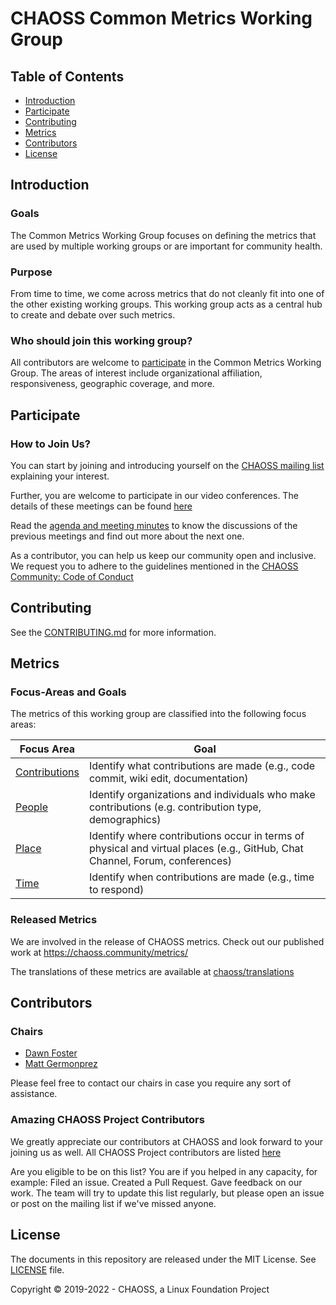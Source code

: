 # CHAOSS Common Metrics Working Group

## Table of Contents

- [Introduction](#introduction)
- [Participate](#participate)
- [Contributing](#contributing)
- [Metrics](#metrics)
- [Contributors](#contributors)
- [License](#license)

## Introduction

### Goals 

The Common Metrics Working Group focuses on defining the metrics that are used by multiple working groups or are important for community health.

### Purpose

From time to time, we come across metrics that do not cleanly fit into one of the other existing working groups. This working group acts as a central hub to create and debate over such metrics.    

### Who should join this working group?

All contributors are welcome to [participate](#participate) in the Common Metrics Working Group. The areas of interest include organizational affiliation, responsiveness, geographic coverage, and more.
  
## Participate

### How to Join Us?

You can start by joining and introducing yourself on the [CHAOSS mailing list](https://lists.linuxfoundation.org/mailman/listinfo/chaoss) explaining your interest. 

Further, you are welcome to participate in our video conferences. The details of these meetings can be found [here](https://chaoss.community/participate/#user-content-common-metrics)

Read the [agenda and meeting minutes](https://bit.ly/2ROytFz) to know the discussions of the previous meetings and find out more about the next one. 

As a contributor, you can help us keep our community open and inclusive. We request you to adhere to the guidelines mentioned in the [CHAOSS Community: Code of Conduct](https://github.com/chaoss/governance/blob/master/code-of-conduct.md)

## Contributing

See the [CONTRIBUTING.md](CONTRIBUTING.md) for more information.

## Metrics

### Focus-Areas and Goals

The metrics of this working group are classified into the following focus areas:  

| Focus Area | Goal |
| --- | --- |
| [Contributions](focus-areas/contributions) | Identify what contributions are made (e.g., code commit, wiki edit, documentation) |
| [People](focus-areas/people) | Identify organizations and individuals who make contributions (e.g. contribution type, demographics) |
| [Place](focus-areas/place) | Identify where contributions occur in terms of physical and virtual places (e.g., GitHub, Chat Channel, Forum, conferences) |
| [Time](focus-areas/time) | Identify when contributions are made (e.g., time to respond) |

### Released Metrics

We are involved in the release of CHAOSS metrics. Check out our published work at <https://chaoss.community/metrics/>

The translations of these metrics are available at [chaoss/translations](https://github.com/chaoss/translations)

## Contributors

### Chairs

- [Dawn Foster](https://github.com/geekygirldawn)
- [Matt Germonprez](https://github.com/germonprez)

 Please feel free to contact our chairs in case you require any sort of assistance.

### Amazing CHAOSS Project Contributors

We greatly appreciate our contributors at CHAOSS and look forward to your joining us as well. All CHAOSS Project contributors are listed [here](https://chaoss.community/metrics/#user-content-chaoss-contributors-include)

Are you eligible to be on this list? You are if you helped in any capacity, for example: Filed an issue. Created a Pull Request. Gave feedback on our work. The team will try to update this list regularly, but please open an issue or post
on the mailing list if we've missed anyone.

## License

The documents in this repository are released under the MIT License. See [LICENSE](LICENSE) file.

Copyright © 2019-2022 - CHAOSS, a Linux Foundation Project

